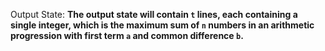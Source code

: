 Output State: **The output state will contain `t` lines, each containing a single integer, which is the maximum sum of `n` numbers in an arithmetic progression with first term `a` and common difference `b`.**